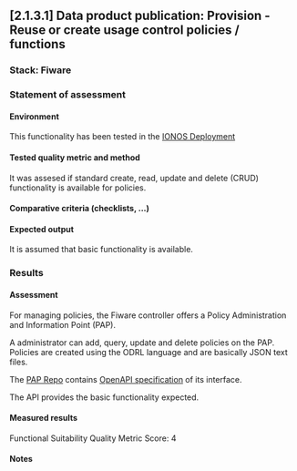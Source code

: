 ## [2.1.3.1] Data product publication: Provision - Reuse or create usage control policies / functions

### Stack: Fiware

### Statement of assessment

#### Environment

This functionality has been tested in the [IONOS Deployment](/deployment/fiware/fiware_deployment.md)


#### Tested quality metric and method

It was assesed if standard create, read, update and delete (CRUD) functionality is available for policies.

#### Comparative criteria (checklists, ...)


#### Expected output

It is assumed that basic functionality is available.

### Results

#### Assessment

For managing policies, the Fiware controller offers a Policy Administration and Information Point (PAP).

A administrator can add, query, update and delete policies on the PAP. Policies are created using the ODRL language and are basically JSON text files.

The [PAP Repo](https://github.com/wistefan/odrl-pap) contains [OpenAPI specification](https://github.com/wistefan/odrl-pap/blob/main/api/odrl.yaml) of its interface.

The API provides the basic functionality expected.

#### Measured results

Functional Suitability Quality Metric Score: 4

#### Notes